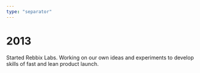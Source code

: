 ```yaml
---
type: "separator"
---
```

# 2013
Started Rebbix Labs. Working on our own ideas and experiments to develop skills of fast and lean product launch.
